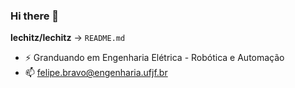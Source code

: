 ### Hi there 👋


**lechitz/lechitz** -> `README.md`

- ⚡ Granduando em Engenharia Elétrica - Robótica e Automação
- 📫 felipe.bravo@engenharia.ufjf.br
